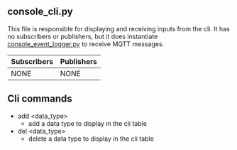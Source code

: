 ## console\_cli.py

This file is responsible for displaying and receiving inputs from the cli. It has no subscribers or
publishers, but it does instantiate [console_event_logger.py](https://aerpaw-uav.atlassian.net/wiki/spaces/VD/pages/149422199) to receive MQTT messages.

| Subscribers | Publishers |
|-------------|------------|
| NONE        | NONE       |

## Cli commands

- add <data\_type>
  - add a data type to display in the cli table
- del <data\_type>
  - delete a data type to display in the cli table
